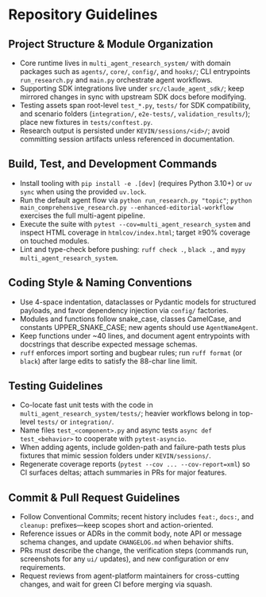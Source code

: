 # Repository Guidelines

## Project Structure & Module Organization
- Core runtime lives in `multi_agent_research_system/` with domain packages such as `agents/`, `core/`, `config/`, and `hooks/`; CLI entrypoints `run_research.py` and `main.py` orchestrate agent workflows.
- Supporting SDK integrations live under `src/claude_agent_sdk/`; keep mirrored changes in sync with upstream SDK docs before modifying.
- Testing assets span root-level `test_*.py`, `tests/` for SDK compatibility, and scenario folders (`integration/`, `e2e-tests/`, `validation_results/`); place new fixtures in `tests/conftest.py`.
- Research output is persisted under `KEVIN/sessions/<id>/`; avoid committing session artifacts unless referenced in documentation.

## Build, Test, and Development Commands
- Install tooling with `pip install -e .[dev]` (requires Python 3.10+) or `uv sync` when using the provided `uv.lock`.
- Run the default agent flow via `python run_research.py "topic"`; `python main_comprehensive_research.py --enhanced-editorial-workflow` exercises the full multi-agent pipeline.
- Execute the suite with `pytest --cov=multi_agent_research_system` and inspect HTML coverage in `htmlcov/index.html`; target ≥90% coverage on touched modules.
- Lint and type-check before pushing: `ruff check .`, `black .`, and `mypy multi_agent_research_system`.

## Coding Style & Naming Conventions
- Use 4-space indentation, dataclasses or Pydantic models for structured payloads, and favor dependency injection via `config/` factories.
- Modules and functions follow snake_case, classes CamelCase, and constants UPPER_SNAKE_CASE; new agents should use `AgentNameAgent`.
- Keep functions under ~40 lines, and document agent entrypoints with docstrings that describe expected message schemas.
- `ruff` enforces import sorting and bugbear rules; run `ruff format` (or `black`) after large edits to satisfy the 88-char line limit.

## Testing Guidelines
- Co-locate fast unit tests with the code in `multi_agent_research_system/tests/`; heavier workflows belong in top-level `tests/` or `integration/`.
- Name files `test_<component>.py` and async tests `async def test_<behavior>` to cooperate with `pytest-asyncio`.
- When adding agents, include golden-path and failure-path tests plus fixtures that mimic session folders under `KEVIN/sessions/`.
- Regenerate coverage reports (`pytest --cov ... --cov-report=xml`) so CI surfaces deltas; attach summaries in PRs for major features.

## Commit & Pull Request Guidelines
- Follow Conventional Commits; recent history includes `feat:`, `docs:`, and `cleanup:` prefixes—keep scopes short and action-oriented.
- Reference issues or ADRs in the commit body, note API or message schema changes, and update `CHANGELOG.md` when behavior shifts.
- PRs must describe the change, the verification steps (commands run, screenshots for any `ui/` updates), and new configuration or env requirements.
- Request reviews from agent-platform maintainers for cross-cutting changes, and wait for green CI before merging via squash.
